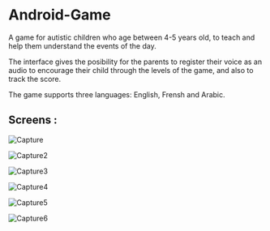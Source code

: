 # Android-Game
A game for autistic children who age between 4-5 years old, to teach and help them understand the events of the day.

The interface gives the posibility for the parents to register their voice as an audio to encourage their child through the levels of the game, and also to track the score.

The game supports three languages: English, Frensh and Arabic.

## Screens :
![Capture](https://user-images.githubusercontent.com/47123273/67731803-a90ec080-f9f9-11e9-9fe4-015289b752d4.PNG)

![Capture2](https://user-images.githubusercontent.com/47123273/67731835-cd6a9d00-f9f9-11e9-8003-072e16351035.PNG)

![Capture3](https://user-images.githubusercontent.com/47123273/67731844-d196ba80-f9f9-11e9-9cbc-5035eb671dd0.PNG)

![Capture4](https://user-images.githubusercontent.com/47123273/67731855-d6f40500-f9f9-11e9-8697-511fc550b819.PNG)

![Capture5](https://user-images.githubusercontent.com/47123273/67731864-dce9e600-f9f9-11e9-8592-486c428c27dc.PNG)

![Capture6](https://user-images.githubusercontent.com/47123273/67731871-e2473080-f9f9-11e9-8012-b563ddc95693.PNG)






